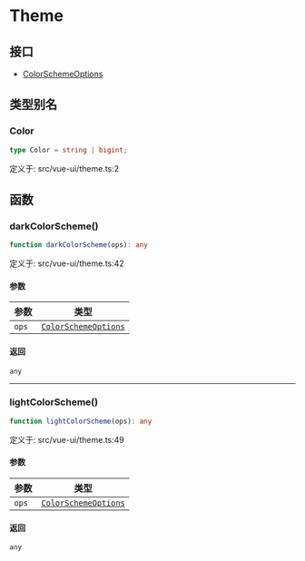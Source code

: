 # Theme

## 接口

- [ColorSchemeOptions](interfaces/ColorSchemeOptions.md)

## 类型别名

### Color

```ts
type Color = string | bigint;
```

定义于: src/vue-ui/theme.ts:2

## 函数

### darkColorScheme()

```ts
function darkColorScheme(ops): any
```

定义于: src/vue-ui/theme.ts:42

#### 参数

| 参数 | 类型 |
| ------ | ------ |
| `ops` | [`ColorSchemeOptions`](interfaces/ColorSchemeOptions.md) |

#### 返回

`any`

***

### lightColorScheme()

```ts
function lightColorScheme(ops): any
```

定义于: src/vue-ui/theme.ts:49

#### 参数

| 参数 | 类型 |
| ------ | ------ |
| `ops` | [`ColorSchemeOptions`](interfaces/ColorSchemeOptions.md) |

#### 返回

`any`
